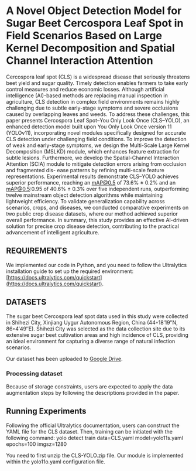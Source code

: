 # A Novel Object Detection Model for Sugar Beet Cercospora Leaf Spot in Field Scenarios Based on Large Kernel Decomposition and Spatial Channel Interaction Attention

Cercospora leaf spot (CLS) is a widespread disease that seriously threatens beet yield and sugar quality. Timely detection enables farmers to take early control measures and reduce economic losses. Although artificial intelligence (AI)-based methods are replacing manual inspection in agriculture, CLS detection in complex field environments remains highly challenging due to subtle early-stage symptoms and severe occlusions caused by overlapping leaves and weeds. To address these challenges, this paper presents Cercospora Leaf Spot–You Only Look Once (CLS–YOLO), an enhanced detection model built upon You Only Look Once version 11 (YOLOv11), incorporating novel modules specifically designed for accurate CLS detection under challenging field conditions. To improve the detection of weak and early-stage symptoms, we design the Multi-Scale Large Kernel Decomposition (MSLKD) module, which enhances feature extraction for subtle lesions. Furthermore, we develop the Spatial-Channel Interaction Attention (SCIA) module to mitigate detection errors arising from occlusion and fragmented dis- ease patterns by refining multi-scale feature representations. Experimental results demonstrate CLS–YOLO achieves superior performance, reaching an mAP@0.5 of 73.6% ± 0.2% and an mAP@0.5:0.95 of 40.6% ± 0.3% over five independent runs, outperforming twelve mainstream object detection algorithms while maintaining lightweight efficiency. To validate generalization capability across scenarios, crops, and diseases, we conducted comparative experiments on two public crop disease datasets, where our method achieved superior overall performance. In summary, this study provides an effective AI-driven solution for precise crop disease detection, contributing to the practical advancement of intelligent agriculture.

## REQUIREMENTS
We implemented our code in Python, and you need to follow the Ultralytics installation guide to set up the required environment: [https://docs.ultralytics.com/quickstart](https://docs.ultralytics.com/quickstart).

## DATASETS
The sugar beet Cercospora leaf spot data used in this study were collected in Shihezi City, Xinjiang Uygur Autonomous Region, China (44◦18′19′′N, 86◦4′49′′E). Shihezi City was selected as the data collection site due to its extensive sugar beet cultivation areas and high incidence of CLS, providing an ideal environment for capturing a diverse range of natural infection scenarios.

Our dataset has been uploaded to [Google Drive](https://drive.google.com/drive/folders/1nsIK0I0ZrUTsJPf-d21hOPyw3DMudYFB?usp=drive_link).

### Processing dataset
Because of storage constraints, users are expected to apply the data augmentation steps by following the descriptions provided in the paper.

## Running Experiments 
Following the official Ultralytics documentation, users can construct the YAML file for the CLS dataset. Then, training can be initiated with the following command: yolo detect train data=CLS.yaml model=yolo11s.yaml epochs=100 imgsz=1280

You need to first unzip the CLS-YOLO.zip file. Our module is implemented within the yolo11o.yaml configuration file.
